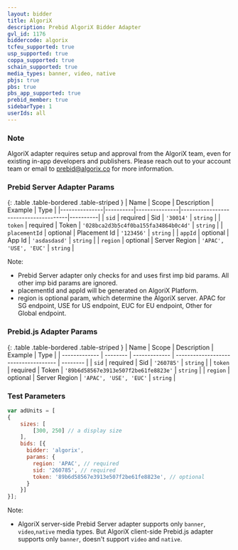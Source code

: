 ```yaml
---
layout: bidder
title: AlgoriX
description: Prebid AlgoriX Bidder Adapter
gvl_id: 1176
biddercode: algorix
tcfeu_supported: true
usp_supported: true
coppa_supported: true
schain_supported: true
media_types: banner, video, native
pbjs: true
pbs: true
pbs_app_supported: true
prebid_member: true
sidebarType: 1
userIds: all
---
```


### Note

AlgoriX adapter requires setup and approval from the AlgoriX team, even for existing in-app developers and publishers. Please reach out to your account team or email to <prebid@algorix.co> for more information.

### Prebid Server Adapter Params

{: .table .table-bordered .table-striped }
| Name          | Scope    | Description   | Example                              | Type     |
|---------------|----------|---------------|--------------------------------------|----------|
| `sid`         | required | Sid           | `'30014'`                            | `string` |
| `token`       | required | Token         | `'028bca2d3b5c4f0ba155fa34864b0c4d'` | `string` |
| `placementId` | optional | Placement Id  | `'123456'`                           | `string` |
| `appId`       | optional | App Id        | `'asdasdasd'`                        | `string` |
| `region`      | optional | Server Region | `'APAC', 'USE', 'EUC'`               | `string` |

Note:

* Prebid Server adapter only checks for and uses first imp bid params. All other imp bid params are ignored.
* placementId and appId will be generated on AlgoriX Platform.
* region is optional param, which determine the AlgoriX server. APAC for SG endpoint, USE for US endpoint, EUC for EU endpoint, Other for Global endpoint.

### Prebid.js Adapter Params

{: .table .table-bordered .table-striped }
| Name          | Scope    | Description   | Example                              | Type     |
| ------------- | -------- | ------------- | ------------------------------------ | -------- |
| `sid`         | required | Sid           | `'260785'`                           | `string` |
| `token`       | required | Token         | `'89b6d58567e3913e507f2be61fe8823e'` | `string` |
| `region`      | optional | Server Region | `'APAC', 'USE', 'EUC'`               | `string` |

### Test Parameters

```javascript
var adUnits = [
{
    sizes: [
        [300, 250] // a display size
    ],     
    bids: [{
      bidder: 'algorix',
      params: {
        region: 'APAC', // required
        sid: '260785', // required
        token: '89b6d58567e3913e507f2be61fe8823e', // optional
      }
    }]
}];
```

Note:

* AlgoriX server-side Prebid Server adapter supports only `banner`, `video`,`native` media types. But AlgoriX client-side Prebid.js adapter supports only `banner`, doesn't support `video` and `native`.